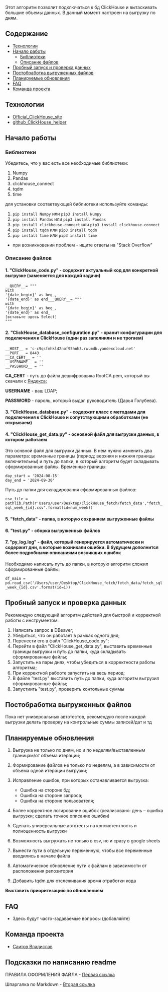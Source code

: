 
Этот алгоритм позволит подключаться к бд ClickHouse и вытаскивать большие объемы данных. В данный момент настроен на выгрузку по дням.

## Содержание
* [Технологии](#technologies)
* [Начало работы](#start_working)
  * [Библиотеки](#library)
  * [Описание файлов](#files)
* [Пробный запуск и проверка данных](#try_run)
* [Постобработка выгруженных файлов](#post_processing)
* [Планируемые обновления](#updates)
* [FAQ](#FAQ)
* [Команда проекта](#project_team)


<a name="technologies"><h2>Технологии</h2></a>
* [Official_ClickHouse_site](https://clickhouse.com/docs/en/integrations/python)
* [github_ClickHouse_helper](https://github.com/ClickHouse/clickhouse-connect)



<a name="start_working"><h2>Начало работы</h2></a>

<a name="library"><h3>Библиотеки</h3></a>

Убедитесь, что у вас есть все необходимые библиотеки:
1. Numpy
2. Pandas
3. clickhouse_connect
4. tqdm
5. time

для установки соответвующей библиотеки используйте команды:
1. ```pip install Numpy``` или ```pip3 install Numpy```
2. ```pip install Pandas``` или ```pip3 install Pandas```
3. ```pip install clickhouse-connect``` или ```pip3 install clickhouse-connect```
4. ```pip install tqdm``` или ```pip3 install tqdm```
5. ```pip install time``` или ```pip3 install time```

- при возникновении проблем - ищите ответы на "Stack Overflow"

<a name="files"><h3>Описание файлов</h3></a>
#### 1. "ClickHouse_code.py" - содержит актуальный код для конкретной выгрузке (заменяется для каждой задачи)

```
__QUERY__= """
with
'{date_begin}' as beg_,
'{date_end}' as end___QUERY__= """
with 
'{date_begin}' as beg_,
'{date_end}' as end_
[вставьте здесь Select]
"""
```

#### 2. "ClickHouse_database_configuration.py" - хранит конфигурации для подключения к ClickHouse (один раз заполнили и не трогаем)
```
__HOST__ = 'c-c9qsfmhkl42nof95hnh3.rw.mdb.yandexcloud.net'
__PORT__ = 8443
__CA_CERT__ = ''
__USERNAME__ = ''
__PASSWORD__ = ''
```

__CA_CERT__ - путь до файла дешифровщика RootCA.pem, который вы скачали с [Яндекса](https://yandex.cloud/ru/docs/managed-clickhouse/operations/connect/?utm_referrer=about%3Ablank);
    
__USERNAME__ - ваш LDAP;
    
__PASSWORD__ - пароль, который выдал руководитель (Дарья Голубева).
    
#### 3. "ClickHouse_database.py" - содержит класс с методами для подключения к ClickHouse и сопутствующими обработками (не открываем)
#### 4. "ClickHouse_get_data.py" - основной файл для выгрузки данных, в котором работаем

Это оснвной файл для выгрузки данных. В нем нужно изменить два параметра: временные границы (период; верхняя и нижняя границы включительны) и путь до папки, в который алгоритм будет складывать сформированные файлы. 
Временные границы:
```
day_start = '2024-08-15'
day_end = '2024-09-30'
```
Путь до папки для складирования сформированных файлов:

```csv_file = pathlib.Path(r'Users/user/Desktop/ClickHouse_fetch/fetch_data',"fetch_sql_week_{id}.csv".format(id=num_week))```

   
#### 5. "fetch_data" - папка, в которую сохраняем выгруженные файлы
#### 6. "test.py" - сборка выгруженных файлов
#### 7. "py_log.log" - файл, который генерируется автоматически и содержит дни, в которые возникали ошибки. В будущем дополнится более подробными описаниями возникших ошибок

Необходимо написать путь до папки, в которую алгоритм сложил сформированные файлы:

```df_main = pd.read_csv('/Users/user/Desktop/ClickHouse_fetch/fetch_data/fetch_sql_week_{id}.csv'.format(id=i))```
<a name="try_run"><h2>Пробный запуск и проверка данных</h2></a>

Рекомендую следующий алгоритм действий для быстрой и корректной работы с инструментом:
1. Написать запрос в DBeaver;
2. Убедиться, что он работает в рамках одного дня;
3. Перенести его в файл "ClickHouse_code.py";
4. Перейти в файл "ClickHouse_get_data.py", выставить временные границы выгрузки и путь до папки, куда складывать сформированные файлы;
5. Запустить на пары днях, чтобы убедиться в корректности работы алгоритма;
6. При корректной рабооте запустить на весь период;
7. В файле "test.py" выставить путь до папки, куда алгоритм выгрузил сформированные файлы;
8. Запустиить "test.py", проверить контольные суммы


<a name="post_processing"><h2>Постобработка выгруженных файлов</h2></a>

Пока нет универсальных автотестов, рекомендую после каждой выгрузки делать проверку на контрольные суммы записей/дат и тд


<a name="updates"><h2>Планируемые обновления</h2></a>

1.	Выгрузка не только по дням, но и по неделям/выставленным границам/от объема итерации;
2.	Формирование файлов не только по неделям, а в зависимости от объема одной итерации выгрузки;
3.	Исправление ошибок, при которых останавливается выгрузка:

     *	Ошибка на стороне бд;
     *	Ошибка на стороне запроса;
     *	Ошибка на стороне пользователя;

4.	Более корректное логирование ошибок (реализовано: день – ошибка выгрузки; сделать точное описание ошибки)
5.	Сделать универсальные автотесты на консистентность и полноценность выгрузки
6.	Возможность выгружать не только в csv, но и сразу в google sheets
7.	Вынести пути в отдельную переменную, чтобы все переменные вводились в начале файла
8.	Автоматическое обновление пути к файлам в зависимости от расположения репозитория
9.	Добавить tqdm для отслеживания время отработки кода

**Выставить приоритезацию по обновлениям**


<a name="FAQ"><h2>FAQ</h2></a>
* Здесь будут часто-задаваемые вопросы (добавляйте)

<a name="project_team"><h2>Команда проекта</h2></a>
* [Саитов Владислав](https://portal.vseinstrumenti.ru/profile/6fd3a804-7554-b745-9521-80d154d9b4de)

## Подсказки по написанию readme

ПРАВИЛА ОФОРМЛЕНИЯ ФАЙЛА - [Первая ссылка](https://github.com/sandino/Markdown-Cheatsheet/blob/master/README.md)

Шпаргалка по Markdown - [Вторая ссылка](https://gist.github.com/alinastorm/8a04cdbc36be9c051a66f90ae6d6df35)
